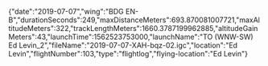 {"date":"2019-07-07","wing":"BDG EN-B","durationSeconds":249,"maxDistanceMeters":693.870081007721,"maxAltitudeMeters":322,"trackLengthMeters":1660.3787199962885,"altitudeGainMeters":43,"launchTime":1562523753000,"launchName":"TO (WNW-SW) Ed Levin_2","fileName":"2019-07-07-XAH-bqz-02.igc","location":"Ed Levin","flightNumber":103,"type":"flightlog","flying-location":"Ed Levin"}
